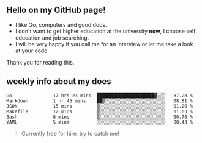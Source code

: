 ## Hello on my GitHub page!

- I like Go, computers and good docs.
- I don't want to get higher education at the university **now**, I choose self education and job searching.
- I will be very happy if you call me for an interview or let me take a look at your code.

Thank you for reading this.

## weekly info about my does
<!--START_SECTION:waka-->

```text
Go               17 hrs 23 mins  █████████████████████▓░░░   87.28 %
Markdown         1 hr 45 mins    ██▒░░░░░░░░░░░░░░░░░░░░░░   08.81 %
JSON             15 mins         ▒░░░░░░░░░░░░░░░░░░░░░░░░   01.26 %
Makefile         12 mins         ▒░░░░░░░░░░░░░░░░░░░░░░░░   01.03 %
Bash             8 mins          ▒░░░░░░░░░░░░░░░░░░░░░░░░   00.70 %
YAML             5 mins          ░░░░░░░░░░░░░░░░░░░░░░░░░   00.43 %
```

<!--END_SECTION:waka-->

> Currently free for hire, try to catch me!

